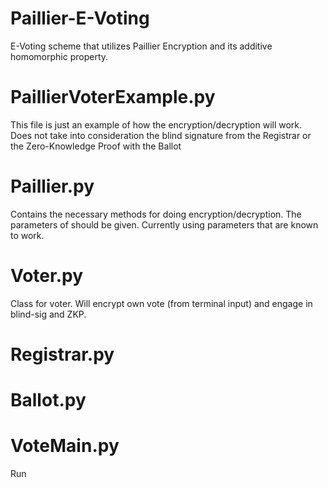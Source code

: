 # Paillier-E-Voting
E-Voting scheme that utilizes Paillier Encryption and its additive homomorphic property.

# PaillierVoterExample.py
This file is just an example of how the encryption/decryption will work. Does not take into consideration the blind signature from the Registrar or the Zero-Knowledge Proof with the Ballot

# Paillier.py
Contains the necessary methods for doing encryption/decryption. The parameters of should be given. Currently using parameters that are known to work.

# Voter.py
Class for voter. Will encrypt own vote (from terminal input) and engage in blind-sig and ZKP.

# Registrar.py

# Ballot.py

# VoteMain.py
Run
